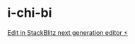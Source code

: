 # i-chi-bi

[Edit in StackBlitz next generation editor ⚡️](https://stackblitz.com/~/github.com/shota-0712/i-chi-bi)